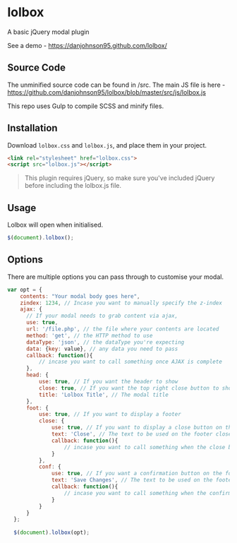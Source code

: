 # lolbox
A basic jQuery modal plugin 

See a demo - https://danjohnson95.github.com/lolbox/

## Source Code

The unminified source code can be found in /src.
The main JS file is here - https://github.com/danjohnson95/lolbox/blob/master/src/js/lolbox.js

This repo uses Gulp to compile SCSS and minify files.

## Installation

Download `lolbox.css` and `lolbox.js`, and place them in your project.

````html
<link rel="stylesheet" href="lolbox.css">
<script src="lolbox.js"></script>
````
    
> This plugin requires jQuery, so make sure you've included jQuery before including the lolbox.js file.

## Usage

Lolbox will open when initialised.

````javascript
$(document).lolbox();
````
    
## Options

There are multiple options you can pass through to customise your modal.

````javascript
var opt = {
    contents: "Your modal body goes here",
    zindex: 1234, // Incase you want to manually specify the z-index
    ajax: {
      // If your modal needs to grab content via ajax,
      use: true,
      url: '/file.php', // the file where your contents are located
      method: 'get', // the HTTP method to use
      dataType: 'json', // the dataType you're expecting
      data: {key: value}, // any data you need to pass
      callback: function(){
          // incase you want to call something once AJAX is complete
      },
      head: {
          use: true, // If you want the header to show
          close: true, // If you want the top right close button to show
          title: 'Lolbox Title', // The modal title
      },
      foot: {
          use: true, // If you want to display a footer
          close: {
              use: true, // If you want to display a close button on the footer
              text: 'Close', // The text to be used on the footer close button
              callback: function(){
                  // incase you want to call something when the close button is clicked
              }
          },
          conf: {
              use: true, // If you want a confirmation button on the footer
              text: 'Save Changes', // The text to be used on the footer confirm button
              callback: function(){
                  // incase you want to call something when the confirm button is clicked
              }
          }
      }
  };
  
  $(document).lolbox(opt);
````
